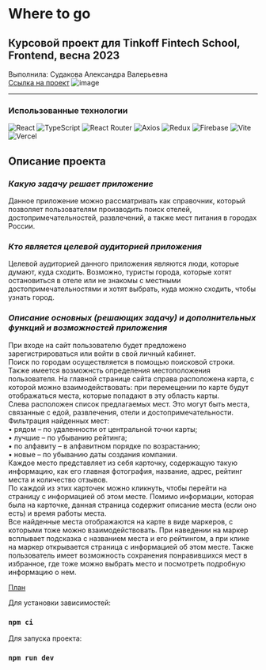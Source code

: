 # Where to go

## Курсовой проект для Tinkoff Fintech School, Frontend, весна 2023
Выполнила: Судакова Александра Валерьевна  
[Ссылка на проект](https://coursework-asudakova.vercel.app/)
![image](https://github.com/asudakova/coursework-asudakova/assets/102738427/f5abbdfc-d6c6-4ecb-8ab4-a719b434a9a5)

---
### Использованные технологии

![React](https://img.shields.io/badge/react-%2320232a.svg?style=for-the-badge&logo=react&logoColor=%2361DAFB)
![TypeScript](https://img.shields.io/badge/typescript-%23007ACC.svg?style=for-the-badge&logo=typescript&logoColor=white)
![React Router](https://img.shields.io/badge/React_Router-CA4245?style=for-the-badge&logo=react-router&logoColor=white)
![Axios](https://img.shields.io/badge/Axios-5A29E4?logo=axios&logoColor=fff&style=for-the-badge)
![Redux](https://img.shields.io/badge/redux-%23593d88.svg?style=for-the-badge&logo=redux&logoColor=white)
![Firebase](https://img.shields.io/badge/Firebase-039BE5?style=for-the-badge&logo=Firebase&logoColor=white)
![Vite](https://img.shields.io/badge/Vite-B73BFE?style=for-the-badge&logo=vite&logoColor=FFD62E)
![Vercel](https://img.shields.io/badge/Vercel-000000?style=for-the-badge&logo=vercel&logoColor=white)

## Описание проекта
### *Какую задачу решает приложение*  
Данное приложение можно рассматривать как справочник, который позволяет пользователям производить поиск отелей, достопримечательностей, развлечений, а также мест питания в городах России.
### *Кто является целевой аудиторией приложения*  
Целевой аудиторией данного приложения являются люди, которые думают, куда сходить. Возможно, туристы города, которые хотят остановиться в отеле или не знакомы с местными достопримечательностями и хотят выбрать, куда можно сходить, чтобы узнать город.
### *Описание основных (решающих задачу) и дополнительных функций и возможностей приложения*  
При входе на сайт пользователю будет предложено зарегистрироваться или войти в свой личный кабинет.  
Поиск по городам осуществляется в помощью поисковой строки. Также имеется возможнсть определения местоположения пользователя.
На главной странице сайта справа расположена карта, с которой можно взаимодействовать: при перемещении по карте будут отображаться места, которые попадают в эту область карты.  
Слева расположен список предлагаемых мест. Это могут быть места, связанные с едой, развлечения, отели и достопримечательности.  
Фильтрация найденных мест:  
•	рядом – по удаленности от центральной точки карты;  
•	лучшие – по убыванию рейтинга;  
•	по алфавиту –  в алфавитном порядке по возрастанию;  
•	новые – по убыванию даты создания компании.  
Каждое место представляет из себя карточку, содержащую такую информацию, как его главная фотография, название, адрес, рейтинг места и количество отзывов.  
По каждой из этих карточек можно кликнуть, чтобы перейти на страницу с информацией об этом месте. Помимо информации, которая была на карточке, данная страница содержит описание места (если оно есть) и время работы места.  
Все найденные места отображаются на карте в виде маркеров, с которыми тоже можно взаимодействовать. При наведении на маркер всплывает подсказка с названием места и его рейтингом, а при клике на маркер открывается страница с информацией об этом месте.
Также пользователь имеет возможность сохранения понравившихся мест в избранное, где тоже можно выбрать место и посмотреть подробную информацию о нем.

[План](https://docs.google.com/document/d/1r8LIuEX_w71j6Np-cXQunnFkjRgYZFn_KJPPyiR40uU/edit?usp=sharing)

Для установки зависимостей:

### `npm ci`  
  
Для запуска проекта:

### `npm run dev`
